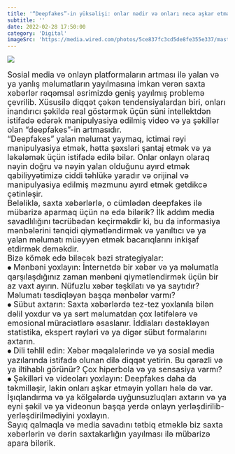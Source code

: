 ```yaml
---
title: '“Deepfakes”-in yüksəlişi: onlar nədir və onları necə aşkar etmək olar'
subtitle: ''
date: 2022-02-28 17:50:00
category: 'Digital'
imageSrc: 'https://media.wired.com/photos/5ce837fc3cd5de8fe355e337/master/w_2560%2Cc_limit/Deep-Fake-1905.08233-13.jpg'
---
```


<img src="https://media.wired.com/photos/5ce837fc3cd5de8fe355e337/master/w_2560%2Cc_limit/Deep-Fake-1905.08233-13.jpg"  >
<br/>
<br/>
   <font size="4">
Sosial media və onlayn platformaların artması ilə yalan və ya yanlış məlumatların yayılmasına imkan verən saxta xəbərlər rəqəmsal əsrimizdə geniş yayılmış problemə çevrilib. Xüsusilə diqqət çəkən tendensiyalardan biri, onları inandırıcı şəkildə real göstərmək üçün süni intellektdən istifadə edərək manipulyasiya edilmiş video və ya şəkillər olan “deepfakes”-in artmasıdır.
</font>
<br/>
   <font size="4">
“Deepfakes” yalan məlumat yaymaq, ictimai rəyi manipulyasiya etmək, hətta şəxsləri şantaj etmək və ya ləkələmək üçün istifadə edilə bilər. Onlar onlayn olaraq nəyin doğru və nəyin yalan olduğunu ayırd etmək qabiliyyətimizə ciddi təhlükə yaradır və orijinal və manipulyasiya edilmiş məzmunu ayırd etmək getdikcə çətinləşir.
</font>
<br/>
   <font size="4">
Beləliklə, saxta xəbərlərlə, o cümlədən deepfakes ilə mübarizə aparmaq üçün nə edə bilərik? İlk addım media savadlılığını təcrübədən keçirməkdir ki, bu da informasiya mənbələrini tənqidi qiymətləndirmək və yanıltıcı və ya yalan məlumatı müəyyən etmək bacarıqlarını inkişaf etdirmək deməkdir.
</font>
<br/>
   <font size="4">
Bizə kömək edə biləcək bəzi strategiyalar:
</font>
<br/>
   <font size="4">
⦁ Mənbəni yoxlayın: İnternetdə bir xəbər və ya məlumatla qarşılaşdığınız zaman mənbəni qiymətləndirmək üçün bir az vaxt ayırın. Nüfuzlu xəbər təşkilatı və ya saytıdır? Məlumatı təsdiqləyən başqa mənbələr varmı?
</font>
<br/>
   <font size="4">
⦁ Sübut axtarın: Saxta xəbərlərdə tez-tez yoxlanıla bilən dəlil yoxdur və ya sərt məlumatdan çox lətifələrə və emosional müraciətlərə əsaslanır. İddiaları dəstəkləyən statistika, ekspert rəyləri və ya digər sübut formalarını axtarın.
</font>
<br/>
   <font size="4">
⦁ Dili təhlil edin: Xəbər məqalələrində və ya sosial media yazılarında istifadə olunan dilə diqqət yetirin. Bu qərəzli və ya iltihablı görünür? Çox hiperbola və ya sensasiya varmı?
</font>
<br/>
   <font size="4">
⦁ Şəkilləri və videoları yoxlayın: Deepfakes daha da təkmilləşir, lakin onları aşkar etməyin yolları hələ də var. İşıqlandırma və ya kölgələrdə uyğunsuzluqları axtarın və ya eyni şəkil və ya videonun başqa yerdə onlayn yerləşdirilib-yerləşdirilmədiyini yoxlayın.
</font>
<br/>
   <font size="4">
Sayıq qalmaqla və media savadını tətbiq etməklə biz saxta xəbərlərin və dərin saxtakarlığın yayılması ilə mübarizə apara bilərik.
</font>
